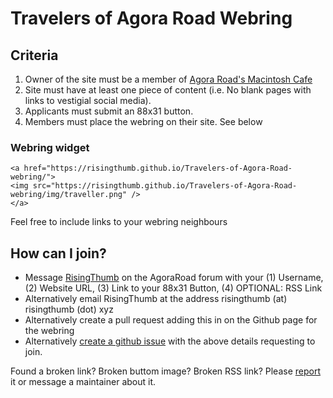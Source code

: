# Travelers of Agora Road Webring
## Criteria
1. Owner of the site must be a member of [Agora Road's Macintosh Cafe](https://forum.agoraroad.com/)
2. Site must have at least one piece of content (i.e. No blank pages with links to vestigial social media).
3. Applicants must submit an 88x31 button.
4. Members must place the webring on their site. See below

### Webring widget
```
<a href="https://risingthumb.github.io/Travelers-of-Agora-Road-webring/">
<img src="https://risingthumb.github.io/Travelers-of-Agora-Road-webring/img/traveller.png" />
</a>
```
Feel free to include links to your webring neighbours

## How can I join?

- Message [RisingThumb](https://forum.agoraroad.com/index.php?members/risingthumb.2834/) on the AgoraRoad forum with your (1) Username, (2) Website URL, (3) Link to your 88x31 Button, (4) OPTIONAL: RSS Link
- Alternatively email RisingThumb at the address risingthumb (at) risingthumb (dot) xyz
- Alternatively create a pull request adding this in on the Github page for the webring
- Alternatively [create a github issue](https://github.com/RisingThumb/Travelers-of-Agora-Road-webring/issues/new) with the above details requesting to join.

Found a broken link? Broken buttom image? Broken RSS link? Please [report](https://github.com/RisingThumb/Travelers-of-Agora-Road-webring/issues/new) it or message a maintainer about it.
